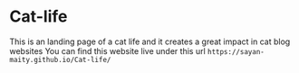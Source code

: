 # Cat-life
This is an landing page of a cat life and it creates a great impact in cat blog websites 
You can find this website live under this url
``` https://sayan-maity.github.io/Cat-life/ ```
